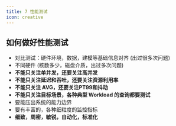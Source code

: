 ```yaml
---
title: 7 性能测试
icon: creative
---
```


## 如何做好性能测试

* 对比测试：硬件环境，数据，建模等基础信息对齐 (出过很多次问题)
* 不同硬件 (核数多少，磁盘介质，出过多次问题)
* **不能只关注单并发，还要关注高并发**
* **不能只关注延迟和吞吐，还要关注资源利用率**
* **不能只关注 AVG，还要关注PT99和抖动**
* **不能只关注目标场景，各种典型 Workload 的查询都要测试**
* 要能压出系统的能力边界
* 要有丰富的，各种细粒度的监控指标
* **细致，周密，敏锐，自动化，标准化**
